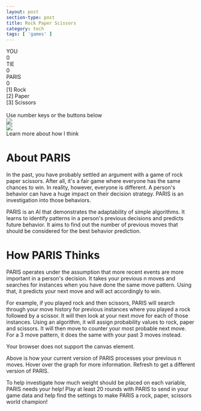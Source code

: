 ```yaml
---
layout: post
section-type: post
title: Rock Paper Scissors
category: tech
tags: [ 'games' ]
---
```


 
 
<div class="container">
        <div class="projects-card">
            <div class="scoreboard">
                <div class="cat-div">
                    <div class="cat-name">YOU</div>
                    <div class="score" id="user-score">0</div>
                </div>
                <div class="cat-div">
                    <div class="cat-name">TIE</div>
                    <div class="score" id="tie-score">0</div>
                </div>
                <div class="cat-div">
                    <div class="cat-name">PARIS</div>
                    <div class="score" id="ai-score">0</div>
                </div>
            </div>
            <div class="card-con">
                <div class="player-card" id="user-card">
                    <div id="instructions">[1] Rock<br>[2] Paper<br>[3] Scissors<br><br>Use number keys or the buttons below </div>
                    <img class="display-img" id="user-img" src="./source.gif">
                    <div class="btn-con">
                        <div class="select-btn" id="rock" onClick="selection(this.id)"><div></div></div>
                        <div class="select-btn" id="paper" onClick="selection(this.id)"><div></div></div>
                        <div class="select-btn" id="scissors" onClick="selection(this.id)"><div></div></div>
                    </div>
                </div>
                <div class="player-card" id="ai-card">
                    <img class="display-img" id="ai-img" src="./source.gif">
                    <div class="btn-con">
                        <div class="select-btn" id="learn-more-btn"><div>Learn more about how I think</div></div>
                    </div>
                </div>
            </div>
            <div class="mobile-btn">
                    <div class="select-btn" id="rock" onClick="selection(this.id)"><div></div></div>
                    <div class="select-btn" id="paper" onClick="selection(this.id)"><div></div></div>
                    <div class="select-btn" id="scissors" onClick="selection(this.id)"><div></div></div>
            </div>
        </div>
        <div class="projects-card">
            <div class="post-inner">
                <h1>About PARIS</h1>
                <p>
                    In the past, you have probably settled an argument with a game of rock paper scissors. 
                    After all, it's a fair game where everyone has the same chances to win. In reality, however, 
                    everyone is different. A person's behavior can have a huge impact 
                    on their decision strategy. PARIS is an investigation into those behaviors.
                </p>
                <p>
                    PARIS is an AI that demonstrates the adaptability of simple algorithms. It learns to identify patterns in a person's previous decisions and predicts future behavior. It aims to find out the number of previous moves that should be considered for the best behavior prediction. 
                </p>
                <h1 id="think">How PARIS Thinks</h1>
                <p>
                    PARIS operates under the assumption that more recent events are more important in a person's decision. It takes your previous n moves and searches for instances when you have done the same move pattern. Using that, it predicts your next move and will act accordingly to win. 
                </p>
                <p>
                    For example, if you played rock and then scissors, PARIS will search through your move history for previous instances where you played a rock followed by a scissor. It will then look at your next move for each of those instances. Using an algorithm, it will assign probability values to rock, paper and scissors. It will then move to counter your most probable next move. For a 3 move pattern, it does the same with your past 3 moves instead. 
                </p>
                <div class="chart-con">
                    <canvas id="myChart" aria-label="PARIS thinking diagram" role="img"><p>Your browser does not support the canvas element.</p></canvas>
                </div>
                <p>
                    Above is how your current version of PARIS processes your previous n moves. Hover over the graph for more information. Refresh to get a different version of PARIS. 
                </p>
                <p>
                    To help investigate how much weight should be placed on each variable, PARIS needs your help! Play at least 20 rounds with PARIS to send in your game data and help find the settings to make PARIS a rock, paper, scissors world champion!
                </p>
            </div>
        </div>
